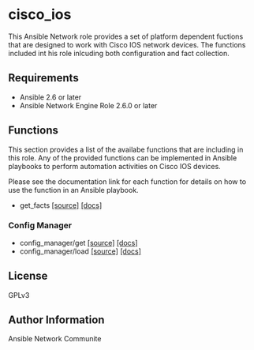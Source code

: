 # cisco_ios

This Ansible Network role provides a set of platform dependent fuctions that
are designed to work with Cisco IOS network devices.  The functions included
int his role inlcuding both configuration and fact collection.

## Requirements

* Ansible 2.6 or later
* Ansible Network Engine Role 2.6.0 or later

## Functions

This section provides a list of the availabe functions that are including
in this role.  Any of the provided functions can be implemented in Ansible
playbooks to perform automation activities on Cisco IOS devices.

Please see the documentation link for each function for details on how to use
the function in an Ansible playbook.

* get_facts [[source]](https://github.com/ansible-network/cisco_ios/blob/devel/tasks/get_facts.yaml) [[docs]](https://github.com/ansible-network/cisco_ios/blob/devel/docs/get_facts.md)

### Config Manager
* config_manager/get [[source]](https://github.com/ansible-network/cisco_ios/blob/devel/tasks/config_manager/get.yaml) [[docs]](https://github.com/ansible-network/cisco_ios/blob/devel/docs/config_manager/get.md)
* config_manager/load [[source]](https://github.com/ansible-network/cisco_ios/blob/devel/tasks/config_manager/load.yaml) [[docs]](https://github.com/ansible-network/cisco_ios/blob/devel/docs/config_manager/loadload.md)


## License

GPLv3

## Author Information

Ansible Network Communite
